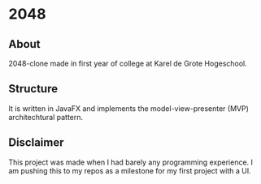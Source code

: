 # 2048
## About
2048-clone made in first year of college at Karel de Grote Hogeschool.
## Structure
It is written in JavaFX and implements the model-view-presenter (MVP) architechtural pattern.
## Disclaimer
This project was made when I had barely any programming experience. I am pushing this to my repos as a milestone for my first project with a UI.
